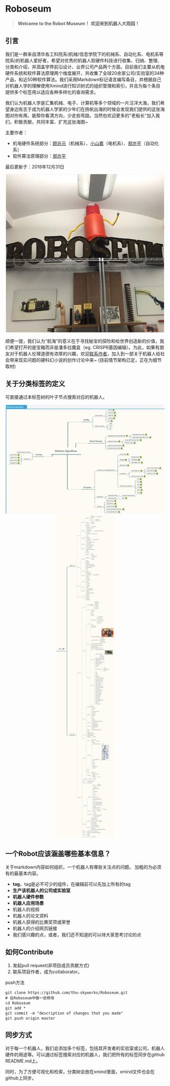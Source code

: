 # Roboseum


>**Welcome to the Robot Museum！**
>**欢迎来到机器人大观园！**

## 引言
我们是一群来自清华各工科院系(机械/信息学院下的机械系、自动化系、电机系等院系)的机器人爱好者，希望对优秀的机器人软硬件科技进行收集、归纳、整理、分类和介绍，并涵盖学界前沿设计、业界公司产品两个方面。目前我们主要从机电硬件系统和软件算法原理两个维度展开，共收集了全球20余家公司/实验室的34种产品，和近50种软件算法。我们采用Markdown标记语言编写条目，并根据自己对机器人学的理解使用Xmind进行知识树式的组织管理和索引，并且为每个条目提供多个标签用以适应各种多样化的查询需求。

我们认为机器人学是汇集机械、电子、计算机等多个领域的一片汪洋大海，我们希望身边有志于成为机器人学家的少年们在扬帆出海的时候会发现我们提供的这张海图对你有用，能帮你看清方向，少走些弯路。当然也欢迎更多的"老船长"加入我们，积极贡献，共同丰富、扩充这张海图~

主要作者：
- 机电硬件系统部分：[顾兆元](https://github.com/guzhaoyuan)（机械系）、[小山嘉](https://github.com/sicoco)（电机系）、[郑亦平](https://github.com/Yiping-Steven)（自动化系）
- 软件算法原理部分：[郑亦平](https://github.com/Yiping-Steven)

最后更新于：2018年12月31日

<div align = center><img src="meta/pic/roboseum.jpg" width="500" ></div>

顺便一提，我们认为“航海”的意义在于寻找秘宝的探险和给世界创造新的价值，我们希望打开的是宝箱而非是潘多拉魔盒（eg. CRISPR基因编辑）。为此，如果有朋友对于机器人伦理道德有浓厚的兴趣，欢迎<a href=mailto:yipingz18@jhu.edu>联系作者</a>，加入到一部关于机器人给社会带来现实问题的硬科幻小说的创作讨论中来~ (目前情节架构已定，正在为细节取材)

## 关于分类标签的定义
可直接通过本标签树的叶子节点搜索对应的机器人。

<center><img src="meta/pic/Robotic_Algorithm.png"></center>
<center><img src="meta/pic/examplev2.png"></center>

## 一个Robot应该涵盖哪些基本信息？
关于markdown内容如何组织，一个机器人有哪些关注点的问题。
加粗的为必须有的最基本内容。

- **tag**，tag是必不可少的组件，在编辑前可以先加上所有的tag
- **生产该机器人的公司或实验室**
- **机器人硬件参数**
- **机器人应用场景**
- 机器人的视频
- 机器人的论文资料
- 机器人获得的比赛奖项或荣誉
- 机器人的介绍网页链接
- 我们感兴趣的点，或者，我们还不知道的可以待大家思考讨论的点

## 如何Contribute
1. 发起pull request(非项目成员贡献方式)
2. 联系项目作者，成为collaborator。

push方法

	git clone https://github.com/thu-skyworks/Roboseum.git
	# 在Roboseum中做一些修改
	cd Roboseum
	git add *
	git commit -m "description of changes that you made"
	git push origin master

## 同步方式
对于每一个机器人，我们会添加多个标签，包括其开发者的实验室或公司，机器人硬件的用途等。可以通过标签搜索对应的机器人，我们把所有的标签同步在github README.md上。

同时，为了方便可视化和检索，分类树会放在xmind里面，xmind文件也会在github上同步。
